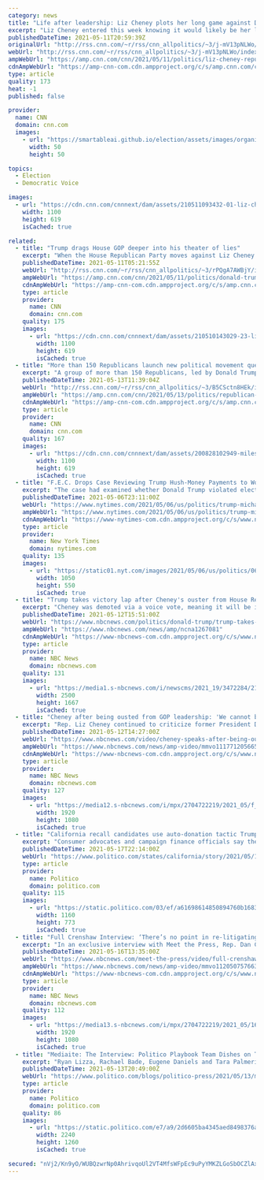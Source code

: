 ```yaml
---
category: news
title: "Life after leadership: Liz Cheney plots her long game against Donald Trump"
excerpt: "Liz Cheney entered this week knowing it would likely be her last as a member of the House Republican leadership team.\n    \n"
publishedDateTime: 2021-05-11T20:59:39Z
originalUrl: "http://rss.cnn.com/~r/rss/cnn_allpolitics/~3/j-mV13pNLWo/index.html"
webUrl: "http://rss.cnn.com/~r/rss/cnn_allpolitics/~3/j-mV13pNLWo/index.html"
ampWebUrl: "https://amp.cnn.com/cnn/2021/05/11/politics/liz-cheney-republican-party-trump-long-game/index.html"
cdnAmpWebUrl: "https://amp-cnn-com.cdn.ampproject.org/c/s/amp.cnn.com/cnn/2021/05/11/politics/liz-cheney-republican-party-trump-long-game/index.html"
type: article
quality: 173
heat: -1
published: false

provider:
  name: CNN
  domain: cnn.com
  images:
    - url: "https://smartableai.github.io/election/assets/images/organizations/cnn.com-50x50.jpg"
      width: 50
      height: 50

topics:
  - Election
  - Democratic Voice

images:
  - url: "https://cdn.cnn.com/cnnnext/dam/assets/210511093432-01-liz-cheney-vote-lead-image-super-tease.jpg"
    width: 1100
    height: 619
    isCached: true

related:
  - title: "Trump drags House GOP deeper into his theater of lies"
    excerpt: "When the House Republican Party moves against Liz Cheney this week, it will prove that it prefers to unite behind a lie rather than stay divided over truth.\n    \n"
    publishedDateTime: 2021-05-11T05:21:55Z
    webUrl: "http://rss.cnn.com/~r/rss/cnn_allpolitics/~3/rPQgA7AWBjY/index.html"
    ampWebUrl: "https://amp.cnn.com/cnn/2021/05/11/politics/donald-trump-liz-cheney-joe-biden/index.html"
    cdnAmpWebUrl: "https://amp-cnn-com.cdn.ampproject.org/c/s/amp.cnn.com/cnn/2021/05/11/politics/donald-trump-liz-cheney-joe-biden/index.html"
    type: article
    provider:
      name: CNN
      domain: cnn.com
    quality: 175
    images:
      - url: "https://cdn.cnn.com/cnnnext/dam/assets/210510143029-23-liz-cheney-unf-restricted-super-tease.jpg"
        width: 1100
        height: 619
        isCached: true
  - title: "More than 150 Republicans launch new political movement questioning Trump's role in GOP"
    excerpt: "A group of more than 150 Republicans, led by Donald Trump critics Evan McMullin and Miles Taylor, announced a new political movement that takes aim at former President Donald Trump's hold on the GOP and calls for a reform of the party.\n    \n"
    publishedDateTime: 2021-05-13T11:39:04Z
    webUrl: "http://rss.cnn.com/~r/rss/cnn_allpolitics/~3/B5CSctn8HEk/index.html"
    ampWebUrl: "https://amp.cnn.com/cnn/2021/05/13/politics/republican-political-movement-trump/index.html"
    cdnAmpWebUrl: "https://amp-cnn-com.cdn.ampproject.org/c/s/amp.cnn.com/cnn/2021/05/13/politics/republican-political-movement-trump/index.html"
    type: article
    provider:
      name: CNN
      domain: cnn.com
    quality: 167
    images:
      - url: "https://cdn.cnn.com/cnnnext/dam/assets/200828102949-miles-taylor-super-tease.jpg"
        width: 1100
        height: 619
        isCached: true
  - title: "F.E.C. Drops Case Reviewing Trump Hush-Money Payments to Women"
    excerpt: "The case had examined whether Donald Trump violated election law with a $130,000 payment shortly before the 2016 election to a pornographic-film actress by his personal lawyer, Michael Cohen."
    publishedDateTime: 2021-05-06T23:11:00Z
    webUrl: "https://www.nytimes.com/2021/05/06/us/politics/trump-michael-cohen-fec.html"
    ampWebUrl: "https://www.nytimes.com/2021/05/06/us/politics/trump-michael-cohen-fec.amp.html"
    cdnAmpWebUrl: "https://www-nytimes-com.cdn.ampproject.org/c/s/www.nytimes.com/2021/05/06/us/politics/trump-michael-cohen-fec.amp.html"
    type: article
    provider:
      name: New York Times
      domain: nytimes.com
    quality: 135
    images:
      - url: "https://static01.nyt.com/images/2021/05/06/us/politics/06trump-payments-1/06trump-payments-1-facebookJumbo.jpg"
        width: 1050
        height: 550
        isCached: true
  - title: "Trump takes victory lap after Cheney's ouster from House Republican leadership"
    excerpt: "Cheney was demoted via a voice vote, meaning it will be impossible to know her level of support or opposition."
    publishedDateTime: 2021-05-12T15:51:00Z
    webUrl: "https://www.nbcnews.com/politics/donald-trump/trump-takes-victory-lap-after-cheney-s-ouster-house-republican-n1267081"
    ampWebUrl: "https://www.nbcnews.com/news/amp/ncna1267081"
    cdnAmpWebUrl: "https://www-nbcnews-com.cdn.ampproject.org/c/s/www.nbcnews.com/news/amp/ncna1267081"
    type: article
    provider:
      name: NBC News
      domain: nbcnews.com
    quality: 131
    images:
      - url: "https://media1.s-nbcnews.com/i/newscms/2021_19/3472284/210512-donald-trump-al-1029_f8418c0decab3404e85d1aeef062bdfc.jpg"
        width: 2500
        height: 1667
        isCached: true
  - title: "Cheney after being ousted from GOP leadership: 'We cannot be dragged backward' by Trump"
    excerpt: "Rep. Liz Cheney continued to criticize former President Donald Trump after House Republicans held a voice vote to remove her from her position as conference chair. The congresswoman said she did not feel betrayed by the vote,"
    publishedDateTime: 2021-05-12T14:27:00Z
    webUrl: "https://www.nbcnews.com/video/cheney-speaks-after-being-ousted-from-gop-leadership-111771205665"
    ampWebUrl: "https://www.nbcnews.com/news/amp-video/mmvo111771205665"
    cdnAmpWebUrl: "https://www-nbcnews-com.cdn.ampproject.org/c/s/www.nbcnews.com/news/amp-video/mmvo111771205665"
    type: article
    provider:
      name: NBC News
      domain: nbcnews.com
    quality: 127
    images:
      - url: "https://media12.s-nbcnews.com/i/mpx/2704722219/2021_05/f_mo_cheney_speaks_ousted_210512.jpg"
        width: 1920
        height: 1080
        isCached: true
  - title: "California recall candidates use auto-donation tactic Trump made famous"
    excerpt: "Consumer advocates and campaign finance officials say the tactic misleads donors into giving more money than they intend because they must uncheck boxes to ensure their accounts are not regularly charged."
    publishedDateTime: 2021-05-17T22:14:00Z
    webUrl: "https://www.politico.com/states/california/story/2021/05/17/california-recall-candidates-use-auto-donation-tactic-trump-made-famous-1382586"
    type: article
    provider:
      name: Politico
      domain: politico.com
    quality: 115
    images:
      - url: "https://static.politico.com/03/ef/a61698614850894760b16836e8b4/210511-caitlin-jenner-getty-773.jpg"
        width: 1160
        height: 773
        isCached: true
  - title: "Full Crenshaw Interview: ‘There’s no point in re-litigating some of these things’ after Trump loyalists purge Cheney"
    excerpt: "In an exclusive interview with Meet the Press, Rep. Dan Crenshaw (R-Texas) talks to Chuck Todd about the fight within the Republican Party over how closely the GOP should embrace former president Trump's lies about the 2020 election."
    publishedDateTime: 2021-05-16T13:35:00Z
    webUrl: "https://www.nbcnews.com/meet-the-press/video/full-crenshaw-there-s-no-point-in-re-litigating-some-of-these-things-after-trump-lies-engulf-gop-112050757663"
    ampWebUrl: "https://www.nbcnews.com/news/amp-video/mmvo112050757663"
    cdnAmpWebUrl: "https://www-nbcnews-com.cdn.ampproject.org/c/s/www.nbcnews.com/news/amp-video/mmvo112050757663"
    type: article
    provider:
      name: NBC News
      domain: nbcnews.com
    quality: 112
    images:
      - url: "https://media13.s-nbcnews.com/i/mpx/2704722219/2021_05/1621171952239_mtp_full_crenshaw_210516_1920x1080.jpg"
        width: 1920
        height: 1080
        isCached: true
  - title: "Mediaite: The Interview: Politico Playbook Team Dishes on The GOP Power Struggle, Pissing Off Both Sides, and Not Ignoring Trump"
    excerpt: "Ryan Lizza, Rachael Bade, Eugene Daniels and Tara Palmeri — joined Aidan McLaughlin on The Interview to talk about everything from a Republican Party power struggle to what it’s like covering a new regime in D."
    publishedDateTime: 2021-05-13T20:49:00Z
    webUrl: "https://www.politico.com/blogs/politico-press/2021/05/13/mediaite-the-interview-politico-playbook-team-dishes-on-the-gop-power-struggle-pissing-off-both-sides-and-not-ignoring-trump-1528038"
    type: article
    provider:
      name: Politico
      domain: politico.com
    quality: 86
    images:
      - url: "https://static.politico.com/e7/a9/2d6605ba4345aed8498376a5ff04/new-playbook-team.jpg"
        width: 2240
        height: 1260
        isCached: true

secured: "nVj2/Kn9yO/WUBQzwrNp0AhrivqoUl2VT4MfsWFpEc9uPyYMKZLGoSbOCZlAxTudAMRtWyPFZstBbLk+ktG9ioWNYOZj0H/6+b4pGMPDl3lOlCFekXKxPFFic41eTl+ogvakxsz0lr+1o/lnjfOUwkI9Id4ovuTZndP/Ym0lCSb8CyIgEZ2tDcN8BT9AIPUPWaCwPk5QNuB5ma4YjUcjANE/592PeILycinIV3BbFjfYEwhy5skJukjsnOSDyYy3MOYP5YcZl7HefrB3K9jjrCKkelX7Y9RHrLtqU2qqzWXXeTYPyBpo6CzjdoYZLBCojlUKGKjpmmfvll0HJH0qwsdeugd1YpMYvG50/FVdCzM=;OhZI2FxbPWMPLYr7IPFHEA=="
---
```


